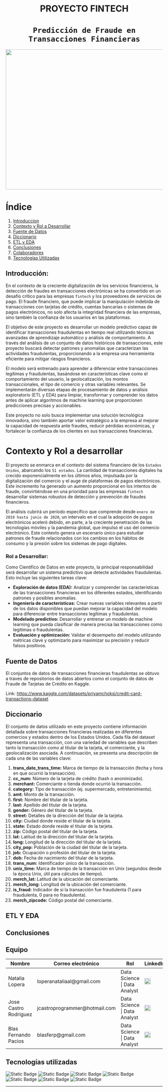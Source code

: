 <h1 align='center'>
 <b>PROYECTO FINTECH </b>
</h1>

# <h1 align="center">**`Predicción de Fraude en Transacciones Financieras`**</h1>

<p align='center'>
<img src ="concepto-proteccion-contra-fraude-financiero-bloqueo-tarjeta-credito-llave-maestra-fondo-claro_1182900-14964.avif" width="11000px" height="450px">
<p>

# Índice

1. [Introduccion](#introducción)
2. [Contexto y Rol a Desarrollar](#contexto-y-rol-a-desarrollar)
3. [Fuente de Datos](#fuente-de-datos)
4. [Diccionario](#Diccionario)
5. [ETL y EDA](#etl-y-eda)
6. [Conclusiones](#Conclusiones)
7. [Colaboradores](#Equipo)
8. [Tecnologías Utilizadas](#tecnologías-utilizadas)


## **Introducción:**


En el contexto de la creciente digitalización de los servicios financieros, la detección de fraudes en transacciones electrónicas se ha convertido en un desafío crítico para las empresas ``fintech`` y los proveedores de servicios de pago. El fraude financiero, que puede implicar la manipulación indebida de transacciones con tarjetas de crédito, cuentas bancarias o sistemas de pagos electrónicos, no solo afecta la integridad financiera de las empresas, sino también la confianza de los usuarios en las plataformas.

El objetivo de este proyecto es desarrollar un modelo predictivo capaz de identificar transacciones fraudulentas en tiempo real utilizando técnicas avanzadas de aprendizaje automático y análisis de comportamiento. A través del análisis de un conjunto de datos históricos de transacciones, este proyecto buscará detectar patrones y anomalías que caracterizan las actividades fraudulentas, proporcionando a la empresa una herramienta eficiente para mitigar riesgos financieros.

El modelo será entrenado para aprender a diferenciar entre transacciones legítimas y fraudulentas, basándose en características clave como el comportamiento del usuario, la geolocalización, los montos transaccionales, el tipo de comercio y otras variables relevantes. Se implementarán diversas etapas de procesamiento de datos y análisis exploratorio (ETL y EDA) para limpiar, transformar y comprender los datos antes de aplicar algoritmos de machine learning que proporcionen predicciones precisas y accionables.

Este proyecto no solo busca implementar una solución tecnológica innovadora, sino también aportar valor estratégico a la empresa al mejorar la capacidad de respuesta ante fraudes, reducir pérdidas económicas, y fortalecer la confianza de los clientes en sus transacciones financieras.


# **Contexto y Rol a desarrollar**

El proyecto se enmarca en el contexto del sistema financiero de los `Estados Unidos`, abarcando los ``51 estados``. La cantidad de transacciones digitales ha crecido exponencialmente en los últimos años, impulsada por la digitalización del comercio y el auge de plataformas de pagos electrónicos. Este incremento ha generado un aumento proporcional en los intentos de fraude, convirtiéndose en una prioridad para las empresas ``fintech`` desarrollar sistemas robustos de detección y prevención de fraudes financieros.

El análisis cubrirá un período específico que comprende desde ``enero de 2019 hasta junio de 2020``, un intervalo en el cual la adopción de pagos electrónicos aceleró debido, en parte, a la creciente penetración de las tecnologías móviles y la pandemia global, que impulsó el uso del comercio electrónico. Este contexto genera un escenario único para estudiar patrones de fraude relacionados con los cambios en los hábitos de consumo y la presión sobre los sistemas de pago digitales.

### **Rol a Desarrollar:**
Como Científico de Datos en este proyecto, la principal responsabilidad será desarrollar un sistema predictivo que detecte actividades fraudulentas. Esto incluye las siguientes tareas clave:

- **Exploración de datos (EDA):** Analizar y comprender las características de las transacciones financieras en los diferentes estados, identificando patrones y posibles anomalías.
- **Ingeniería de características:** Crear nuevas variables relevantes a partir de los datos disponibles que puedan mejorar la capacidad del modelo para diferenciar entre transacciones legítimas y fraudulentas.
- **Modelado predictivo:** Desarrollar y entrenar un modelo de machine learning que pueda clasificar de manera precisa las transacciones como legítimas o fraudulentas. 
- **Evaluación y optimización:** Validar el desempeño del modelo utilizando métricas clave y optimizarlo para maximizar su precisión y reducir falsos positivos.


## **Fuente de Datos**
El conjuntos de datos de transacciones financieras
fraudulentas se obtuvo a traves de repositorios de datos abiertos como el conjunto de datos de Fraude
de Tarjetas de Crédito en Kaggle.


Link: https://www.kaggle.com/datasets/priyamchoksi/credit-card-transactions-dataset 

## **Diccionario**

El conjunto de datos utilizado en este proyecto contiene información detallada sobre transacciones financieras realizadas en diferentes comercios y estados dentro de los Estados Unidos. Cada fila del dataset representa una transacción, con una variedad de variables que describen tanto la transacción como al titular de la tarjeta, el comerciante, y la geolocalización asociada. A continuación, se presenta una descripción de cada una de las variables clave:

1. **trans_date_trans_time:** Marca de tiempo de la transacción (fecha y hora en que ocurrió la transacción).  
2. **cc_num:** Número de la tarjeta de crédito (hash o anonimizado).  
3. **merchant:** Comerciante o tienda donde ocurrió la transacción.  
4. **category:** Tipo de transacción (ej. supermercado, entretenimiento).  
5. **amt:** Monto de la transacción.  
6. **first:** Nombre del titular de la tarjeta.  
7. **last:** Apellido del titular de la tarjeta.  
8. **gender:** Género del titular de la tarjeta.  
9. **street:** Detalles de la dirección del titular de la tarjeta.  
10. **city:** Ciudad donde reside el titular de la tarjeta.  
11. **state:** Estado donde reside el titular de la tarjeta.  
12. **zip:** Código postal del titular de la tarjeta.  
13. **lat:** Latitud de la dirección del titular de la tarjeta.  
14. **long:** Longitud de la dirección del titular de la tarjeta.  
15. **city_pop:** Población de la ciudad del titular de la tarjeta.  
16. **job:** Ocupación o profesión del titular de la tarjeta.  
17. **dob:** Fecha de nacimiento del titular de la tarjeta.  
18. **trans_num:** Identificador único de la transacción.  
19. **unix_time:** Marca de tiempo de la transacción en Unix (segundos desde la época Unix, útil para cálculos de tiempo).  
20. **merch_lat:** Latitud de la ubicación del comerciante.  
21. **merch_long:** Longitud de la ubicación del comerciante.  
22. **is_fraud:** Indicador de si la transacción fue fraudulenta (1 para fraudulenta, 0 para no fraudulenta).  
23. **merch_zipcode:** Código postal del comerciante.

## **ETL Y EDA**




## **Conclusiones**


## **Equipo**


<table>
  <thead>
    <tr>
      <th>Nombre</th>
      <th>Correo electrónico</th>
      <th>Rol</th>
      <th>LinkedIn</th>
    </tr>
  </thead>
  <tbody>
    <tr>
      <td>Natalia Lopera</td>
      <td>loperanataliaal@gmail.com</td>
      <td>Data Science | Data Analyst</td>
      <td><a href="https://www.linkedin.com/in/cesar-augusto-garc%C3%ADa-galeano-2190bb200//" target="_blank"><img src="https://cdn-icons-png.flaticon.com/512/174/174857.png" alt="LinkedIn logo" width="20" height="20"></a></td>
    </tr>
    <tr>
      <td>Jose Castro Rodriguez</td>
      <td>jcastroprogrammer@hotmail.com</td>
      <td>Data Science | Data Analyst</td>
      <td><a href="https://www.linkedin.com/in/ana-florencia-sandoval-876615286/" target="_blank"><img src="https://cdn-icons-png.flaticon.com/512/174/174857.png" alt="LinkedIn logo" width="20" height="20"></a></td>
    </tr>
    <tr>
      <td>Blas Fernando Pacios</td>
      <td>blasferp@gmail.com</td>
      <td>Data Science | Data Analyst</td>
      <td><a href="https://www.linkedin.com/in/blas-fernando-pacios-14a46a280//" target="_blank"><img src="https://cdn-icons-png.flaticon.com/512/174/174857.png" alt="LinkedIn logo" width="20" height="20"></a></td>
    </tr>
  </tbody>
</table>


## **Tecnologías utilizadas**

![Static Badge](https://img.shields.io/badge/PowerBI-gray?style=flat&logo=powerbi)
![Static Badge](https://img.shields.io/badge/Python-gray?style=flat&logo=python)
![Static Badge](https://img.shields.io/badge/-Pandas-gray?style=flat&logo=pandas)
![Static Badge](https://img.shields.io/badge/-Matplotlib-gray?style=flat&logo=matplotlib)
![Static Badge](https://img.shields.io/badge/-Seaborn-gray?style=flat&logo=seaborn)
![Static Badge](https://img.shields.io/badge/-Jupyter_Notebook-gray?style=flat&logo=jupyter)
![Static Badge](https://img.shields.io/badge/Visual_Studio_Code-gray?style=flat&logo=visual%20studio%20code&logoColor=white)

---